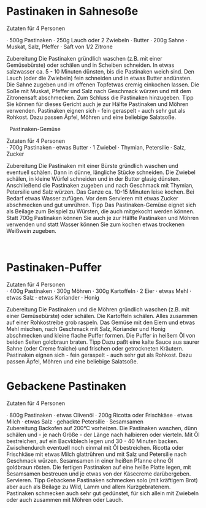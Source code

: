 # Pastinaken in Sahnesoße 

Zutaten für 4 Personen
 
·  500g Pastinaken 
·  250g Lauch oder 2 Zwiebeln 
·  Butter 	·  200g Sahne 
·  Muskat, Salz, Pfeffer 
·  Saft von 1/2 Zitrone 	   

Zubereitung 
Die Pastinaken gründlich waschen (z.B. mit einer Gemüsebürste) oder schälen und in Scheiben schneiden. In etwas salzwasser ca. 5 - 10 Minuten dünsten, bis die Pastinaken weich sind.
Den Lauch (oder die Zwiebeln) fein schneiden und in etwas Butter andünsten. Die Sahne zugeben und im offenen Topfetwas cremig einkochen lassen. Die Soße mit Muskat, Pfeffer und Salz nach Geschmack würzen und mit dem Zitronensaft abschmecken.
Zum Schluss die Pastinaken hinzugeben.
Tipp 
Sie können für dieses Gericht auch je zur Hälfte Pastinaken und Möhren verwenden.
Pastinaken eignen sich - fein geraspelt - auch sehr gut als Rohkost. Dazu passen Äpfel, Möhren und eine beliebige Salatsoße.

  
Pastinaken-Gemüse 

Zutaten für 4 Personen 	   
·  700g Pastinaken 
·  etwas Butter 
·  1 Zwiebel 	·  Thymian, Petersilie 
·  Salz, Zucker 	   

Zubereitung 
Die Pastinaken mit einer Bürste gründlich waschen und eventuell schälen. Dann in dünne, längliche Stücke schneiden.
Die Zwiebel schälen, in kleine Würfel schneiden und in der Butter glasig dünsten. Anschließend die Pastinaken zugeben und nach Geschmack mit Thymian, Petersilie und Salz würzen.
Das Ganze ca. 10-15 Minuten leise kochen. Bei Bedarf etwas Wasser zufügen. Vor dem Servieren mit etwas Zucker abschmecken und gut umrühren.
Tipp 
Das Pastinaken-Gemüse eignet sich als Beilage zum Beispiel zu Würsten, die auch mitgekocht werden können.
Statt 700g Pastinaken können Sie auch je zur Hälfte Pastinaken und Möhren verwenden und statt Wasser können Sie zum kochen etwas trockenen Weißwein zugeben.

  
# Pastinaken-Puffer 

Zutaten für 4 Personen 	   
·  400g Pastinaken 
·  300g Möhren 
·  300g Kartoffeln 
·  2 Eier 	·  etwas Mehl 
·  etwas Salz 
·  etwas Koriander 
·  Honig 	   

Zubereitung 
Die Pastinaken und die Möhren gründlich waschen (z.B. mit einer Gemüsebürste) oder schälen. Die Kartoffeln schälen. Alles zusammen auf einer Rohkostreibe grob raspeln.
Das Gemüse mit den Eiern und etwas Mehl mischen, nach Geschmack mit Salz, Koriander und Honig abschmecken und kleine flache Puffer formen.
Die Puffer in heißem Öl von beiden Seiten goldbraun braten.
Tipp 
Dazu paßt eine kalte Sauce aus saurer Sahne (oder Creme fraiche) und frischen oder getrockneten Kräutern.
Pastinaken eignen sich - fein geraspelt - auch sehr gut als Rohkost. Dazu passen Äpfel, Möhren und eine beliebige Salatsoße.

# Gebackene Pastinaken 

Zutaten für 4 Personen

 
·  800g Pastinaken 
·  etwas Olivenöl 
·  200g Ricotta oder Frischkäse 
·  etwas Milch 	·  etwas Salz 
·  gehackte Petersilie 
·  Sesamsamen 	 
Zubereitung 
Backofen auf 200°C vorheizen.
Die Pastinaken waschen, dünn schälen und - je nach Größe - der Länge nach halbieren oder vierteln. Mit Öl bestreichen, auf ein Bacvkblech legen und 30 - 40 Minuten backen. Zwischendurch eventuell noch einmal mit Öl bestreichen.
Ricotta oder Frischkäse mit etwas Milch glattrühren und mit Salz und Petersilie nach Geschmack würzen.
Sesamsamen in einer heißen Pfanne ohne Öl goldbraun rösten. 
Die fertigen Pastinaken auf eine heiße Platte legen, mit Sesamsamen bestreuen und je etwas von der Käsecreme darübergeben. Servieren.
Tipp 
Gebackene Pastinaken schmecken solo (mit kräftigem Brot) aber auch als Beilage zu Wild, Lamm und allem Kurzgebratenem.
Pastinaken schmecken auch sehr gut gedünstet, für sich allein mit Zwiebeln oder auch zusammen mit Möhren oder Lauch.

  
